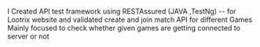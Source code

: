 I Created API test framework using RESTAssured (JAVA ,TestNg) -- for Lootrix website 
and validated  create and join match API for different Games 
Mainly focused to check whether given games are getting connected to server or not 

